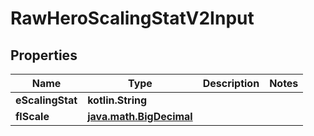 
# RawHeroScalingStatV2Input

## Properties
| Name | Type | Description | Notes |
| ------------ | ------------- | ------------- | ------------- |
| **eScalingStat** | **kotlin.String** |  |  |
| **flScale** | [**java.math.BigDecimal**](java.math.BigDecimal.md) |  |  |



